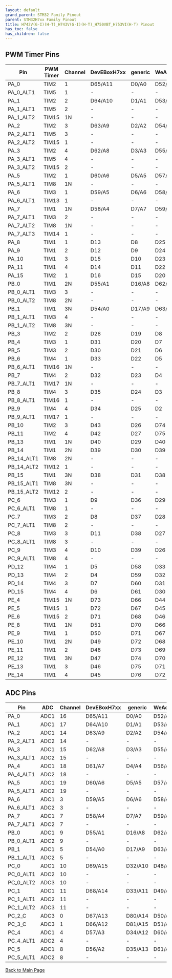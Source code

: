 ```yaml
---
layout: default
grand_parent: STM32 Family Pinout
parent: STM32H7xx Family Pinout
title: H742V(G-I)(H-T)_H743V(G-I)(H-T)_H750VBT_H753VI(H-T) Pinout
has_toc: false
has_children: false
---
```


## PWM Timer Pins

| Pin | PWM Timer | Channel | DevEBoxH7xx | generic | WeActMiniH7xx |
| --- | --- | --- | --- | --- | --- |
| PA_0 | TIM2 | 1 | D65/A11 | D0/A0 | D52/A4 |
| PA_0_ALT1 | TIM5 | 1 | - | - | - |
| PA_1 | TIM2 | 2 | D64/A10 | D1/A1 | D53/A5 |
| PA_1_ALT1 | TIM5 | 2 | - | - | - |
| PA_1_ALT2 | TIM15 | 1N | - | - | - |
| PA_2 | TIM2 | 3 | D63/A9 | D2/A2 | D54/A6 |
| PA_2_ALT1 | TIM5 | 3 | - | - | - |
| PA_2_ALT2 | TIM15 | 1 | - | - | - |
| PA_3 | TIM2 | 4 | D62/A8 | D3/A3 | D55/A7 |
| PA_3_ALT1 | TIM5 | 4 | - | - | - |
| PA_3_ALT2 | TIM15 | 2 | - | - | - |
| PA_5 | TIM2 | 1 | D60/A6 | D5/A5 | D57/A9 |
| PA_5_ALT1 | TIM8 | 1N | - | - | - |
| PA_6 | TIM3 | 1 | D59/A5 | D6/A6 | D58/A10 |
| PA_6_ALT1 | TIM13 | 1 | - | - | - |
| PA_7 | TIM1 | 1N | D58/A4 | D7/A7 | D59/A11 |
| PA_7_ALT1 | TIM3 | 2 | - | - | - |
| PA_7_ALT2 | TIM8 | 1N | - | - | - |
| PA_7_ALT3 | TIM14 | 1 | - | - | - |
| PA_8 | TIM1 | 1 | D13 | D8 | D25 |
| PA_9 | TIM1 | 2 | D12 | D9 | D24 |
| PA_10 | TIM1 | 3 | D15 | D10 | D23 |
| PA_11 | TIM1 | 4 | D14 | D11 | D22 |
| PA_15 | TIM2 | 1 | D16 | D15 | D20 |
| PB_0 | TIM1 | 2N | D55/A1 | D16/A8 | D62/A14 |
| PB_0_ALT1 | TIM3 | 3 | - | - | - |
| PB_0_ALT2 | TIM8 | 2N | - | - | - |
| PB_1 | TIM1 | 3N | D54/A0 | D17/A9 | D63/A15 |
| PB_1_ALT1 | TIM3 | 4 | - | - | - |
| PB_1_ALT2 | TIM8 | 3N | - | - | - |
| PB_3 | TIM2 | 2 | D28 | D19 | D8 |
| PB_4 | TIM3 | 1 | D31 | D20 | D7 |
| PB_5 | TIM3 | 2 | D30 | D21 | D6 |
| PB_6 | TIM4 | 1 | D33 | D22 | D5 |
| PB_6_ALT1 | TIM16 | 1N | - | - | - |
| PB_7 | TIM4 | 2 | D32 | D23 | D4 |
| PB_7_ALT1 | TIM17 | 1N | - | - | - |
| PB_8 | TIM4 | 3 | D35 | D24 | D3 |
| PB_8_ALT1 | TIM16 | 1 | - | - | - |
| PB_9 | TIM4 | 4 | D34 | D25 | D2 |
| PB_9_ALT1 | TIM17 | 1 | - | - | - |
| PB_10 | TIM2 | 3 | D43 | D26 | D74 |
| PB_11 | TIM2 | 4 | D42 | D27 | D75 |
| PB_13 | TIM1 | 1N | D40 | D29 | D40 |
| PB_14 | TIM1 | 2N | D39 | D30 | D39 |
| PB_14_ALT1 | TIM8 | 2N | - | - | - |
| PB_14_ALT2 | TIM12 | 1 | - | - | - |
| PB_15 | TIM1 | 3N | D38 | D31 | D38 |
| PB_15_ALT1 | TIM8 | 3N | - | - | - |
| PB_15_ALT2 | TIM12 | 2 | - | - | - |
| PC_6 | TIM3 | 1 | D9 | D36 | D29 |
| PC_6_ALT1 | TIM8 | 1 | - | - | - |
| PC_7 | TIM3 | 2 | D8 | D37 | D28 |
| PC_7_ALT1 | TIM8 | 2 | - | - | - |
| PC_8 | TIM3 | 3 | D11 | D38 | D27 |
| PC_8_ALT1 | TIM8 | 3 | - | - | - |
| PC_9 | TIM3 | 4 | D10 | D39 | D26 |
| PC_9_ALT1 | TIM8 | 4 | - | - | - |
| PD_12 | TIM4 | 1 | D5 | D58 | D33 |
| PD_13 | TIM4 | 2 | D4 | D59 | D32 |
| PD_14 | TIM4 | 3 | D7 | D60 | D31 |
| PD_15 | TIM4 | 4 | D6 | D61 | D30 |
| PE_4 | TIM15 | 1N | D73 | D66 | D44 |
| PE_5 | TIM15 | 1 | D72 | D67 | D45 |
| PE_6 | TIM15 | 2 | D71 | D68 | D46 |
| PE_8 | TIM1 | 1N | D51 | D70 | D66 |
| PE_9 | TIM1 | 1 | D50 | D71 | D67 |
| PE_10 | TIM1 | 2N | D49 | D72 | D68 |
| PE_11 | TIM1 | 2 | D48 | D73 | D69 |
| PE_12 | TIM1 | 3N | D47 | D74 | D70 |
| PE_13 | TIM1 | 3 | D46 | D75 | D71 |
| PE_14 | TIM1 | 4 | D45 | D76 | D72 |


## ADC Pins

| Pin | ADC | Channel | DevEBoxH7xx | generic | WeActMiniH7xx |
| --- | --- | --- | --- | --- | --- |
| PA_0 | ADC1 | 16 | D65/A11 | D0/A0 | D52/A4 |
| PA_1 | ADC1 | 17 | D64/A10 | D1/A1 | D53/A5 |
| PA_2 | ADC1 | 14 | D63/A9 | D2/A2 | D54/A6 |
| PA_2_ALT1 | ADC2 | 14 | - | - | - |
| PA_3 | ADC1 | 15 | D62/A8 | D3/A3 | D55/A7 |
| PA_3_ALT1 | ADC2 | 15 | - | - | - |
| PA_4 | ADC1 | 18 | D61/A7 | D4/A4 | D56/A8 |
| PA_4_ALT1 | ADC2 | 18 | - | - | - |
| PA_5 | ADC1 | 19 | D60/A6 | D5/A5 | D57/A9 |
| PA_5_ALT1 | ADC2 | 19 | - | - | - |
| PA_6 | ADC1 | 3 | D59/A5 | D6/A6 | D58/A10 |
| PA_6_ALT1 | ADC2 | 3 | - | - | - |
| PA_7 | ADC1 | 7 | D58/A4 | D7/A7 | D59/A11 |
| PA_7_ALT1 | ADC2 | 7 | - | - | - |
| PB_0 | ADC1 | 9 | D55/A1 | D16/A8 | D62/A14 |
| PB_0_ALT1 | ADC2 | 9 | - | - | - |
| PB_1 | ADC1 | 5 | D54/A0 | D17/A9 | D63/A15 |
| PB_1_ALT1 | ADC2 | 5 | - | - | - |
| PC_0 | ADC1 | 10 | D69/A15 | D32/A10 | D48/A0 |
| PC_0_ALT1 | ADC2 | 10 | - | - | - |
| PC_0_ALT2 | ADC3 | 10 | - | - | - |
| PC_1 | ADC1 | 11 | D68/A14 | D33/A11 | D49/A1 |
| PC_1_ALT1 | ADC2 | 11 | - | - | - |
| PC_1_ALT2 | ADC3 | 11 | - | - | - |
| PC_2_C | ADC3 | 0 | D67/A13 | D80/A14 | D50/A2 |
| PC_3_C | ADC3 | 1 | D66/A12 | D81/A15 | D51/A3 |
| PC_4 | ADC1 | 4 | D57/A3 | D34/A12 | D60/A12 |
| PC_4_ALT1 | ADC2 | 4 | - | - | - |
| PC_5 | ADC1 | 8 | D56/A2 | D35/A13 | D61/A13 |
| PC_5_ALT1 | ADC2 | 8 | - | - | - |


[Back to Main Page](../../)